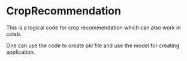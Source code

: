 # CropRecommendation

This is a logical code for crop recommendation which can also work in colab.

One can use the code to create pkl file and use the model for creating application.
 